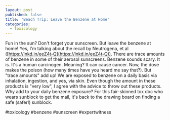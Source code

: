 ```yaml
---
layout: post
published: false
title: 'Beach Trip: Leave the Benzene at Home'
categories:
  - toxicology
---
```

Fun in the sun? Don't forget your sunscreen. But leave the benzene at home\! Yes, I'm talking about the recall by Neutrogena, et al ([https://lnkd.in/eeZ4t-Q](https://lnkd.in/eeZ4t-Q)). There are trace amounts of benzene in some of their aerosol sunscreens. Benzene sounds scary. It is. It's a human carcinogen. Meaning? It can cause cancer. Now, the dose makes the poison (how many times have you heard me say that?). But "trace amounts" add up\! We are exposed to benzene on a daily basis via inhalation, ingestion, and yes, via skin. Even though the amount in these products is "very low", I agree with the advice to throw out these products. Why add to your daily benzene exposure? For this fair-skinned tox doc who wears sunblock to get the mail, it's back to the drawing board on finding a safe (safer\!) sunblock.&nbsp;

\#toxicology \#benzene \#sunscreen \#expertwitness
